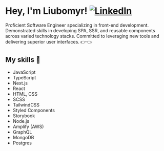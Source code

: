 # Hey, I'm Liubomyr! [![LinkedIn](https://img.shields.io/badge/LinkedIn-%230077B5.svg?logo=linkedin&logoColor=white)](https://linkedin.com/in/https://www.linkedin.com/in/liubomyrkovtyk/) 

Proficient Software Engineer specializing in front-end development. Demonstrated skills in developing SPA, SSR, and reusable components across varied technology stacks. Committed to leveraging new tools and delivering superior user interfaces.
👉👈<be> 


## My skills 🍳

- JavaScript
- TypeScript
- Next.js
- React
- HTML, CSS
- SCSS
- TailwindCSS
- Styled Components
- Storybook
- Node.js
- Amplify (AWS)
- GraphQL
- MongoDB
- Postgres
